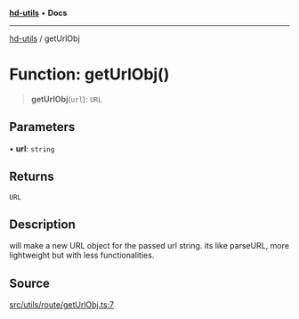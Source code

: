 [**hd-utils**](../README.md) • **Docs**

***

[hd-utils](../globals.md) / getUrlObj

# Function: getUrlObj()

> **getUrlObj**(`url`): `URL`

## Parameters

• **url**: `string`

## Returns

`URL`

## Description

will make a new URL object for the passed url string.
its like parseURL, more lightweight but with less functionalities.

## Source

[src/utils/route/getUrlObj.ts:7](https://github.com/AhmadHddad/h-utils/blob/8e9e542f98b1a43a336ce585dc8666b21b0e894d/src/utils/route/getUrlObj.ts#L7)
